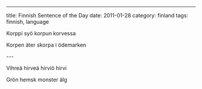 ---
title: Finnish Sentence of the Day
date: 2011-01-28
category: finland
tags: finnish, language

Korppi syö korpun korvessa

Korpen äter skorpa i ödemarken

\---

Vihreä hirveä hirviö hirvi

Grön hemsk monster älg
